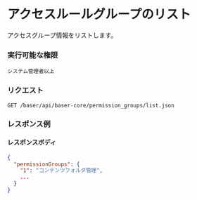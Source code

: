 # アクセスルールグループのリスト

アクセスグループ情報をリストします。

### 実行可能な権限
```
システム管理者以上
```

### リクエスト
```
GET /baser/api/baser-core/permission_groups/list.json
```

### レスポンス例
#### レスポンスボディ
```json
{
  "permissionGroups": {
    "1": "コンテンツフォルダ管理",
    ...
  }
}
```
